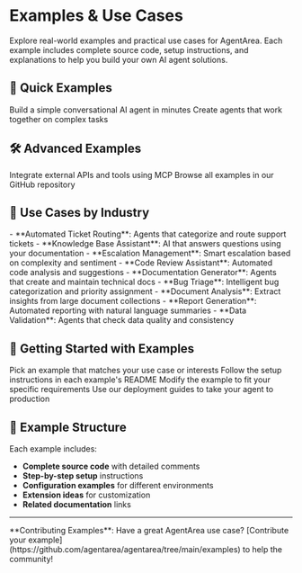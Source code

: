 # Examples & Use Cases

<Info>
Explore real-world examples and practical use cases for AgentArea. Each example includes complete source code, setup instructions, and explanations to help you build your own AI agent solutions.
</Info>

## 🚀 Quick Examples

<CardGroup cols={2}>
  <Card title="Basic Chatbot" icon="comment" href="/examples/basic-chatbot">
    Build a simple conversational AI agent in minutes
  </Card>
  <Card title="Multi-Agent Workflow" icon="network" href="/examples/multi-agent-workflow">
    Create agents that work together on complex tasks
  </Card>
</CardGroup>

## 🛠️ Advanced Examples

<CardGroup cols={2}>
  <Card title="Custom Tools Integration" icon="wrench" href="/examples/custom-tools">
    Integrate external APIs and tools using MCP
  </Card>
  <Card title="More Examples" icon="github" href="https://github.com/agentarea/agentarea/tree/main/examples">
    Browse all examples in our GitHub repository
  </Card>
</CardGroup>

## 💼 Use Cases by Industry

<Accordion>
  <AccordionItem title="Customer Support">
    - **Automated Ticket Routing**: Agents that categorize and route support tickets
    - **Knowledge Base Assistant**: AI that answers questions using your documentation
    - **Escalation Management**: Smart escalation based on complexity and sentiment
  </AccordionItem>
  
  <AccordionItem title="Development Tools">
    - **Code Review Assistant**: Automated code analysis and suggestions
    - **Documentation Generator**: Agents that create and maintain technical docs
    - **Bug Triage**: Intelligent bug categorization and priority assignment
  </AccordionItem>
  
  <AccordionItem title="Data Processing">
    - **Document Analysis**: Extract insights from large document collections
    - **Report Generation**: Automated reporting with natural language summaries
    - **Data Validation**: Agents that check data quality and consistency
  </AccordionItem>
</Accordion>

## 🎯 Getting Started with Examples

<Steps>
  <Step title="Choose an Example">
    Pick an example that matches your use case or interests
  </Step>
  
  <Step title="Clone and Setup">
    Follow the setup instructions in each example's README
  </Step>
  
  <Step title="Customize">
    Modify the example to fit your specific requirements
  </Step>
  
  <Step title="Deploy">
    Use our deployment guides to take your agent to production
  </Step>
</Steps>

## 📖 Example Structure

Each example includes:

- **Complete source code** with detailed comments
- **Step-by-step setup** instructions
- **Configuration examples** for different environments
- **Extension ideas** for customization
- **Related documentation** links

---

<Note>
**Contributing Examples**: Have a great AgentArea use case? [Contribute your example](https://github.com/agentarea/agentarea/tree/main/examples) to help the community!
</Note>
